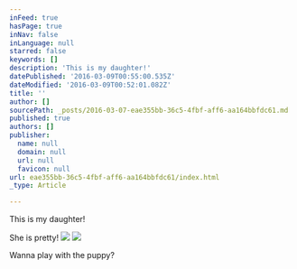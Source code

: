 ```yaml
---
inFeed: true
hasPage: true
inNav: false
inLanguage: null
starred: false
keywords: []
description: 'This is my daughter!'
datePublished: '2016-03-09T00:55:00.535Z'
dateModified: '2016-03-09T00:52:01.082Z'
title: ''
author: []
sourcePath: _posts/2016-03-07-eae355bb-36c5-4fbf-aff6-aa164bbfdc61.md
published: true
authors: []
publisher:
  name: null
  domain: null
  url: null
  favicon: null
url: eae355bb-36c5-4fbf-aff6-aa164bbfdc61/index.html
_type: Article

---
```

This is my daughter!

She is pretty!
![](https://the-grid-user-content.s3-us-west-2.amazonaws.com/5ad8a0c7-2d72-4835-a740-f44186744e10.jpg)
![](https://the-grid-user-content.s3-us-west-2.amazonaws.com/ca6b80a1-6e8c-408d-a45c-547d83e0c352.jpg)

Wanna play with the puppy?